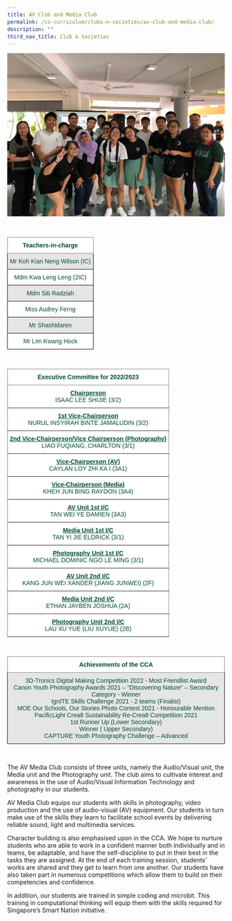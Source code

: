 ```yaml
---
title: AV Club and Media Club
permalink: /co-curriculum/clubs-n-societies/av-club-and-media-club/
description: ""
third_nav_title: Club & Societies
---
```

![AV Club and Media Club](/images/AV%204.jpg)

<br>
<style type="text/css">
.tg  {border-collapse:collapse;border-spacing:0;}
.tg td{border-color:black;border-style:solid;border-width:1px;font-family:Arial, sans-serif;font-size:14px;
  overflow:hidden;padding:10px 5px;word-break:normal;}
.tg th{border-color:black;border-style:solid;border-width:1px;font-family:Arial, sans-serif;font-size:14px;
  font-weight:normal;overflow:hidden;padding:10px 5px;word-break:normal;}
.tg .tg-mwif{background-color:#FFF;border-color:inherit;color:#004D2E;font-weight:bold;text-align:center;vertical-align:top}
.tg .tg-bapb{background-color:#E5E5E5;color:#004D2E;text-align:center;vertical-align:middle}
.tg .tg-wpup{background-color:#FFF;color:#004D2E;text-align:center;vertical-align:middle}
</style>
<table class="tg">
<thead>
  <tr>
    <th class="tg-mwif">Teachers-in-charge<br></th>
  </tr>
</thead>
<tbody>
  <tr>
    <td class="tg-bapb">Mr Koh Kian Neng Wilson (IC)<br></td>
  </tr>
  <tr>
    <td class="tg-wpup">Mdm Kwa Leng Leng (2IC)<br></td>
  </tr>
  <tr>
    <td class="tg-bapb">Mdm Siti Radziah<br></td>
  </tr>
  <tr>
    <td class="tg-wpup">Miss Audrey Ferng<br></td>
  </tr>
  <tr>
    <td class="tg-bapb">Mr Shashidaren<br></td>
  </tr>
  <tr>
    <td class="tg-wpup">Mr Lim Kwang Hock</td>
  </tr>
</tbody>
</table>
<br>
<style type="text/css">
.tg  {border-collapse:collapse;border-spacing:0;}
.tg td{border-color:black;border-style:solid;border-width:1px;font-family:Arial, sans-serif;font-size:14px;
  overflow:hidden;padding:10px 5px;word-break:normal;}
.tg th{border-color:black;border-style:solid;border-width:1px;font-family:Arial, sans-serif;font-size:14px;
  font-weight:normal;overflow:hidden;padding:10px 5px;word-break:normal;}
.tg .tg-mwif{background-color:#FFF;border-color:inherit;color:#004D2E;font-weight:bold;text-align:center;vertical-align:top}
.tg .tg-ywyw{background-color:#E5E5E5;color:#004D2E;font-weight:bold;text-align:center;text-decoration:underline;vertical-align:top}
.tg .tg-frvs{background-color:#FFF;color:#004D2E;font-weight:bold;text-align:center;text-decoration:underline;vertical-align:top}
</style>
<table class="tg">
<thead>
  <tr>
    <th class="tg-mwif">Executive Committee for 2022/2023<br></th>
  </tr>
</thead>
<tbody>
  <tr>
    <td class="tg-mwif"><u>Chairperson</u><br><span style="font-weight:400;color:#004D2E">ISAAC LEE SHIJIE (3/2)</span></td>
  </tr>
  <tr>
    <td class="tg-mwif"><u>1st Vice-Chairperson</u><br><span style="font-weight:400;color:#004D2E">NURUL INSYIRAH BINTE JAMALUDIN (3/2)</span></td>
  </tr>
  <tr>
    <td class="tg-mwif"><u>2nd Vice-Chairperson/Vice Chairperson (Photography)</u><br><span style="font-weight:400;color:#004D2E">LIAO FUQIANG, CHARLTON (3/1)</span></td>
  </tr>
  <tr>
    <td class="tg-mwif"><u>Vice-Chairperson (AV)</u><br><span style="font-weight:400;color:#004D2E">CAYLAN LOY ZHI KA I (3A1)</span></td>
  </tr>
  <tr>
    <td class="tg-mwif"><u>Vice-Chairperson (Media)</u><br><span style="font-weight:400;color:#004D2E">KHEH JUN BING RAYDON (3A4)</span></td>
  </tr>
  <tr>
    <td class="tg-mwif"><u>AV Unit 1st I/C</u><br><span style="font-weight:400;color:#004D2E">TAN WEI YE DAMIEN (3A3)</span></td>
  </tr>
  <tr>
    <td class="tg-mwif"><u>Media Unit 1st I/C</u><br><span style="font-weight:400;color:#004D2E">TAN YI JIE ELDRICK (3/1)</span></td>
  </tr>
  <tr>
    <td class="tg-mwif"><u>Photography Unit 1st I/C</u><br><span style="font-weight:400;color:#004D2E">MICHAEL DOMINIC NGO LE MING (3/1)</span></td>
  </tr>
  <tr>
    <td class="tg-mwif"><u>AV Unit 2nd I/C</u>
<br><span style="font-weight:400;color:#004D2E">KANG JUN WEI XANDER (JIANG JUNWEI) (2F)</span></td>
  </tr>
  <tr>
    <td class="tg-mwif"><u>Media Unit 2nd I/C</u><br><span style="font-weight:400;color:#004D2E">ETHAN JAYBEN JOSHUA (2A)</span></td>
  </tr>
  <tr>
    <td class="tg-mwif"><u>Photography Unit 2nd I/C</u><br><span style="font-weight:400;color:#004D2E">LAU XU YUE (LIU XUYUE) (2B)</span></td>
  </tr>
</tbody>
</table>
<br>
<style type="text/css">
.tg  {border-collapse:collapse;border-spacing:0;}
.tg td{border-color:black;border-style:solid;border-width:1px;font-family:Arial, sans-serif;font-size:14px;
  overflow:hidden;padding:10px 5px;word-break:normal;}
.tg th{border-color:black;border-style:solid;border-width:1px;font-family:Arial, sans-serif;font-size:14px;
  font-weight:normal;overflow:hidden;padding:10px 5px;word-break:normal;}
.tg .tg-mwif{background-color:#FFF;border-color:inherit;color:#004D2E;font-weight:bold;text-align:center;vertical-align:top}
.tg .tg-t70x{background-color:#E5E5E5;color:#004D2E;text-align:center;vertical-align:top}
</style>
<table class="tg">
<thead>
  <tr>
    <th class="tg-mwif">Achievements of the CCA<br></th>
  </tr>
</thead>
<tbody>
  <tr>
    <td class="tg-t70x"><span style="font-weight:400;color:#004D2E">3D-Tronics Digital Making Competition 2022 - Most Friendlist Award</span><br><span style="font-weight:400;color:#004D2E">Canon Youth Photography Awards 2021 – “Discovering Nature” – Secondary Category - Winner</span><br><span style="font-weight:400;color:#004D2E">IgnITE Skills Challenge 2021 - 2 teams (Finalist)</span><br><span style="font-weight:400;color:#004D2E">MOE Our Schools, Our Stories Photo Contest 2021 - Honourable Mention</span><br><span style="font-weight:400;color:#004D2E">PacificLight Crea8 Sustainability Re-Crea8 Competition 2021</span><br><span style="font-weight:400;color:#004D2E">1st Runner Up (Lower Secondary)</span><br><span style="font-weight:400;color:#004D2E">Winner ( Upper Secondary)</span><br><span style="font-weight:400;color:#004D2E">CAPTURE Youth Photography Challenge – Advanced</span></td>
  </tr>
</tbody>
</table>
<br>

The AV Media Club consists of three units, namely the Audio/Visual unit, the Media unit and the Photography unit. The club aims to cultivate interest and awareness in the use of Audio/Visual Information Technology and photography in our students.

  

AV Media Club equips our students with skills in photography, video production and the use of audio-visual (AV) equipment. Our students in turn make use of the skills they learn to facilitate school events by delivering reliable sound, light and multimedia services.

  

Character building is also emphasised upon in the CCA. We hope to nurture students who are able to work in a confident manner both individually and in teams, be adaptable, and have the self-discipline to put in their best in the tasks they are assigned. At the end of each training session, students’ works are shared and they get to learn from one another. Our students have also taken part in numerous competitions which allow them to build on their competencies and confidence.

  

In addition, our students are trained in simple coding and microbit. This training in computational thinking will equip them with the skills required for Singapore’s Smart Nation initiative.